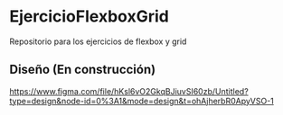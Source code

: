 # EjercicioFlexboxGrid
Repositorio para los ejercicios de flexbox y grid

## Diseño (En construcción)
https://www.figma.com/file/hKsl6vO2GkqBJiuvSI60zb/Untitled?type=design&node-id=0%3A1&mode=design&t=ohAjherbR0ApyVSO-1
